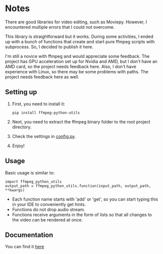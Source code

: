 # Notes

There are good libraries for video editing, such as Moviepy. However, I encountered multiple errors that I could not overcome. 

This library is straightforward but it works. During some activities, I ended up with a bunch of functions that create and start pure ffmpeg scripts with subprocess. So, I decided to publish it here. 

I'm still a novice with ffmpeg and would appreciate some feedback. The project has GPU acceleration set up for Nvidia and AMD, but I don't have an AMD card, so the project needs feedback here. Also, I don't have experience with Linux, so there may be some problems with paths. The project needs feedback here as well.

## Setting up
1) First, you need to install it:

   ```
   pip install ffmpeg-python-utils
   ```

2) Next, you need to extract the ffmpeg binary folder to the root project directory.

3) Check the settings in [config.py](https://lionelcrowl.github.io/ffmpeg-python-utils/configuration/).

4) Enjoy!

## Usage
Basic usage is similar to:
```
import ffmpeg_python_utils
output_path = ffmpeg_python_utils.function(input_path, output_path, **kwargs)
```

* Each function name starts with 'add' or 'get', so you can start typing this in your IDE to conveniently get hints.
* Functions do not drop audio stream.
* Functions receive arguments in the form of lists so that all changes to the video can be rendered at once.

## Documentation

You can find it [here](https://lionelcrowl.github.io/ffmpeg-python-utils/)